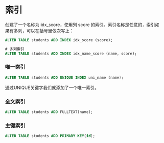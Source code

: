 # 索引
创建了一个名称为 idx_score，使用列 score 的索引。索引名称是任意的，索引如果有多列，可以在括号里依次写上：

``` sql
ALTER TABLE students ADD INDEX idx_score (score);

# 多列索引
ALTER TABLE students ADD INDEX idx_name_score (name, score);
```

### 唯一索引
``` sql
ALTER TABLE students ADD UNIQUE INDEX uni_name (name);
```

通过UNIQUE关键字我们就添加了一个唯一索引。

### 全文索引
``` sql
ALTER TABLE students ADD FULLTEXT(name);
```

### 主键索引
``` sql
ALTER TABLE students ADD PRIMARY KEY(id);
```

